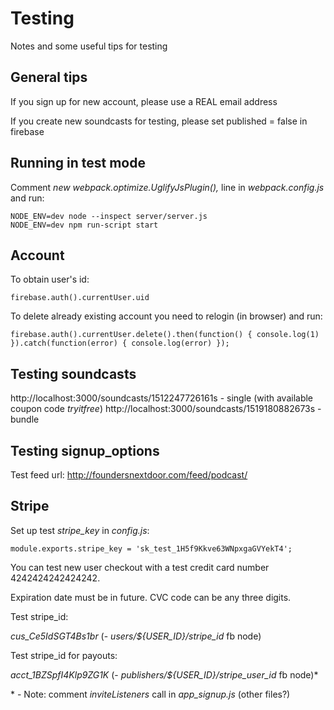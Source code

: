 # Testing

Notes and some useful tips for testing

## General tips

If you sign up for new account, please use a REAL email address

If you create new soundcasts for testing, please set published = false in firebase

## Running in test mode

Comment *new webpack.optimize.UglifyJsPlugin(),* line in *webpack.config.js* and run:
```
NODE_ENV=dev node --inspect server/server.js
NODE_ENV=dev npm run-script start
```

## Account

To obtain user's id:
```
firebase.auth().currentUser.uid
```

To delete already existing account you need to relogin (in browser) and run:
```
firebase.auth().currentUser.delete().then(function() { console.log(1) }).catch(function(error) { console.log(error) });
```

## Testing soundcasts

http://localhost:3000/soundcasts/1512247726161s - single (with available coupon code *tryitfree*)
http://localhost:3000/soundcasts/1519180882673s - bundle

## Testing signup_options

Test feed url:  http://foundersnextdoor.com/feed/podcast/ 

## Stripe

Set up test *stripe_key* in *config.js*:
```
module.exports.stripe_key = 'sk_test_1H5f9Kkve63WNpxgaGVYekT4';
```

You can test new user checkout with a test credit card number 4242424242424242.

Expiration date must be in future. CVC code can be any three digits.

Test stripe_id:

*cus_Ce5IdSGT4Bs1br* (- *users/${USER_ID}/stripe_id* fb node)


Test stripe_id for payouts:

*acct_1BZSpfI4Klp9ZG1K* (- *publishers/${USER_ID}/stripe_user_id* fb node)*

\* - Note: comment *inviteListeners* call in *app_signup.js* (other files?)

